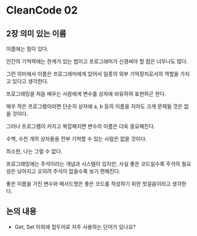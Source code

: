# CleanCode 02

## 2장 의미 있는 이름

이름에는 힘이 있다.

인간의 기억력에는 한계가 있는 법이고 프로그래머가 신경써야 할 점은 너무나도 많다.

그런 의미에서 이름은 프로그래머에게 있어서 일종의 외부 기억장치로서의 역할을 가지고 있다고 생각한다.

프로그래밍을 처음 배우는 사람에게 변수를 상자에 비유하여 표현하곤 한다.

매우 작은 프로그램이라면 단순히 상자에 a, b 등의 이름을 지어도 크게 문제될 것은 없을 것이다.

그러나 프로그램이 커지고 복잡해지면 변수의 이름은 더욱 중요해진다.

수백, 수천 개의 상자들을 전부 기억할 수 있는 사람은 없을 것이다.

최소한, 나는 그럴 수 없다.

프로그래밍에는 주석이라는 개념과 시스템이 있지만, 사실 좋은 코드일수록 주석의 필요성은 낮아지고 오히려 주석이 없을수록 보기 편해진다.

좋은 이름을 가진 변수와 메서드명은 좋은 코드를 작성하기 위한 첫걸음이라고 생각한다.

## 논의 내용
- Get, Set 이외에 접두어로 자주 사용하는 단어가 있나요?